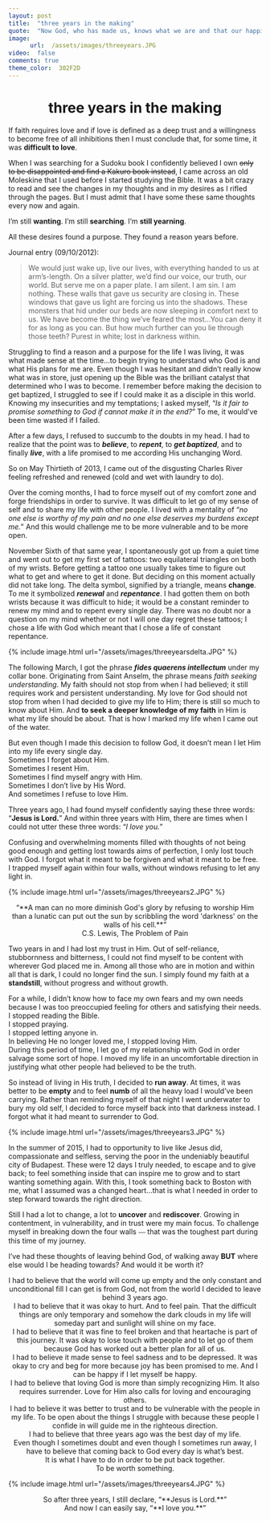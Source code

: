 ```yaml
---
layout: post
title:  "three years in the making"
quote:  "Now God, who has made us, knows what we are and that our happiness lies in Him."
image:
      url:  /assets/images/threeyears.JPG
video:  false
comments: true
theme_color:  302F2D
---
```


# <center>three years in the making</center>

If faith requires love and if love is defined as a deep trust and a willingness to become free of all inhibitions then I must conclude that, for some time, it was **difficult to love**.

When I was searching for a Sudoku book I confidently believed I own ~~only to be disappointed and find a Kakuro book instead~~, I came across an old Moleskine that I used before I started studying the Bible. It was a bit crazy to read and see the changes in my thoughts and in my desires as I rifled through the pages. But I must admit that I have some these same thoughts every now and again.

I’m still **wanting**. I’m still **searching**. I’m **still yearning**.

All these desires found a purpose. They found a reason years before.

Journal entry (09/10/2012):

> We would just wake up, live our lives, with everything handed to us at arm’s-length. On a silver platter, we’d find our voice, our truth, our world. But serve me on a paper plate. I am silent. I am sin. I am nothing. These walls that gave us security are closing in. These windows that gave us light are forcing us into the shadows. These monsters that hid under our beds are now sleeping in comfort next to us. We have become the thing we’ve feared the most…You can deny it for as long as you can. But how much further can you lie through those teeth? Purest in white; lost in darkness within.

Struggling to find a reason and a purpose for the life I was living, it was what made sense at the time…to begin trying to understand who God is and what His plans for me are. Even though I was hesitant and didn’t really know what was in store, just opening up the Bible was the brilliant catalyst that determined who I was to become. I remember before making the decision to get baptized, I struggled to see if I could make it as a disciple in this world. Knowing my insecurities and my temptations; I asked myself, “*Is it fair to promise something to God if cannot make it in the end?*” To me, it would’ve been time wasted if I failed. 

After a few days, I refused to succumb to the doubts in my head. I had to realize that the point was to **_believe_**, to **_repent_**, to **_get baptized_**, and to finally **_live_**, with a life promised to me according His unchanging Word.

So on May Thirtieth of 2013, I came out of the disgusting Charles River feeling refreshed and renewed (cold and wet with laundry to do).

Over the coming months, I had to force myself out of my comfort zone and forge friendships in order to survive. It was difficult to let go of my sense of self and to share my life with other people. I lived with a mentality of “*no one else is worthy of my pain and no one else deserves my burdens except me.*" And this would challenge me to be more vulnerable and to be more open.

November Sixth of that same year, I spontaneously got up from a quiet time and went out to get my first set of tattoos: two equilateral triangles on both of my wrists. Before getting a tattoo one usually takes time to figure out what to get and where to get it done. But deciding on this moment actually did not take long. The delta symbol, signified by a triangle, means **change**. To me it symbolized **_renewal_** and **_repentance_**. I had gotten them on both wrists because it was difficult to hide; it would be a constant reminder to renew my mind and to repent every single day. There was no doubt nor a question on my mind whether or not I will one day regret these tattoos; I chose a life with God which meant that I chose a life of constant repentance.

{% include image.html url="/assets/images/threeyearsdelta.JPG" %}

The following March, I got the phrase **_fides quaerens intellectum_** under my collar bone. Originating from Saint Anselm, the phrase means _faith seeking understanding_. My faith should not stop from when I had believed; it still requires work and persistent understanding. My love for God should not stop from when I had decided to give my life to Him; there is still so much to know about Him. And **to seek a deeper knowledge of my faith** in Him is what my life should be about. That is how I marked my life when I came out of the water.

But even though I made this decision to follow God, it doesn’t mean I let Him into my life every single day.  
   Sometimes I forget about Him.  
   Sometimes I resent Him.  
   Sometimes I find myself angry with Him.  
   Sometimes I don’t live by His Word.  
   And sometimes I refuse to love Him.  

Three years ago, I had found myself confidently saying these three words: “**Jesus is Lord.**” And within three years with Him, there are times when I could not utter these three words: “*I love you.*”

Confusing and overwhelming moments filled with thoughts of not being good enough and getting lost towards aims of perfection, I only lost touch with God. I forgot what it meant to be forgiven and what it meant to be free. I trapped myself again within four walls, without windows refusing to let any light in.


{% include image.html url="/assets/images/threeyears2.JPG" %}


<center>“**A man can no more diminish God's glory by refusing to worship Him than a lunatic can put out the sun by scribbling the word 'darkness' on the walls of his cell.**”</center>  
<center>C.S. Lewis, The Problem of Pain</center>

Two years in and I had lost my trust in Him. Out of self-reliance, stubbornness and bitterness, I could not find myself to be content with wherever God placed me in. Among all those who are in motion and within all that is dark, I could no longer find the sun. I simply found my faith at a **standstill**, without progress and without growth.

For a while, I didn’t know how to face my own fears and my own needs because I was too preoccupied feeling for others and satisfying their needs.  
   I stopped reading the Bible.  
   I stopped praying.  
   I stopped letting anyone in.  
   In believing He no longer loved me, I stopped loving Him.  
During this period of time, I let go of my relationship with God in order salvage some sort of hope. I moved my life in an uncomfortable direction in justifying what other people had believed to be the truth.

So instead of living in His truth, I decided to **run away**. At times, it was better to be **empty** and to feel **numb** of all the heavy load I would’ve been carrying. Rather than reminding myself of that night I went underwater to bury my old self, I decided to force myself back into that darkness instead. I forgot what it had meant to surrender to God.

{% include image.html url="/assets/images/threeyears3.JPG" %}

In the summer of 2015, I had to opportunity to live like Jesus did, compassionate and selfless, serving the poor in the undeniably beautiful city of Budapest. These were 12 days I truly needed, to escape and to give back; to feel something inside that can inspire me to grow and to start wanting something again. With this, I took something back to Boston with me, what I assumed was a changed heart…that is what I needed in order to step forward towards the right direction.

Still I had a lot to change, a lot to **uncover** and **rediscover**. Growing in contentment, in vulnerability, and in trust were my main focus. To challenge myself in breaking down the four walls ⎯⎯ that was the toughest part during this time of my journey.

I’ve had these thoughts of leaving behind God, of walking away **BUT** where else would I be heading towards? And would it be worth it?

<center>I had to believe that the world will come up empty and the only constant and unconditional fill I can get is from God, not from the world I decided to leave behind 3 years ago.</center>

<center>I had to believe that it was okay to hurt. And to feel pain. That the difficult things are only temporary and somehow the dark clouds in my life will someday part and sunlight will shine on my face.</center>

<center>I had to believe that it was fine to feel broken and that heartache is part of this journey. It was okay to lose touch with people and to let go of them because God has worked out a better plan for all of us.</center>

<center>I had to believe it made sense to feel sadness and to be depressed. It was okay to cry and beg for more because joy has been promised to me. And I can be happy if I let myself be happy.</center>

<center>I had to believe that loving God is more than simply recognizing Him. It also requires surrender. Love for Him also calls for loving and encouraging others.</center>

<center>I had to believe it was better to trust and to be vulnerable with the people in my life. To be open about the things I struggle with because these people I confide in will guide me in the righteous direction.</center>

<center>I had to believe that three years ago was the best day of my life.</center>

<center>Even though I sometimes doubt and even though I sometimes run away, I have to believe that coming back to God every day is what’s best.</center>  
   <center>It is what I have to do in order to be put back together.</center>  
   <center>To be worth something.</center>  

{% include image.html url="/assets/images/threeyears4.JPG" %}

<center>So after three years, I still declare, “**Jesus is Lord.**”</center>  
   <center>And now I can easily say, “**I love you.**”</center>  
